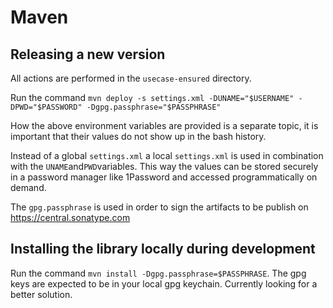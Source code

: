 # Maven
## Releasing a new version

All actions are performed in the `usecase-ensured` directory.

Run the command
`mvn deploy -s settings.xml -DUNAME="$USERNAME" -DPWD="$PASSWORD" -Dgpg.passphrase="$PASSPHRASE"`

How the above environment variables are provided is a separate topic,
it is important that their values do not show up in the bash history.

Instead of a global `settings.xml` a local `settings.xml` is used
in combination with the `UNAME`and`PWD`variables.
This way the values can be stored securely in a password manager like 1Password
and accessed programmatically on demand.

The `gpg.passphrase` is used in order to sign the artifacts to be publish on
<https://central.sonatype.com>

## Installing the library locally during development

Run the command
`mvn install -Dgpg.passphrase=$PASSPHRASE`. The gpg keys are expected to be in
your local gpg keychain. Currently looking for a better solution.
